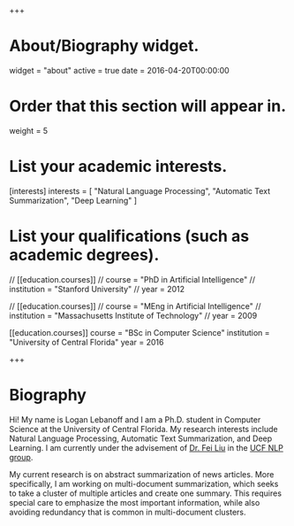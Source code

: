 +++
# About/Biography widget.
widget = "about"
active = true
date = 2016-04-20T00:00:00

# Order that this section will appear in.
weight = 5

# List your academic interests.
[interests]
  interests = [
    "Natural Language Processing",
    "Automatic Text Summarization",
    "Deep Learning"
  ]

# List your qualifications (such as academic degrees).
// [[education.courses]]
//   course = "PhD in Artificial Intelligence"
//   institution = "Stanford University"
//   year = 2012

// [[education.courses]]
//   course = "MEng in Artificial Intelligence"
//   institution = "Massachusetts Institute of Technology"
//   year = 2009

[[education.courses]]
  course = "BSc in Computer Science"
  institution = "University of Central Florida"
  year = 2016
 
+++

# Biography

Hi! My name is Logan Lebanoff and I am a Ph.D. student in Computer Science at the University of Central Florida. My research interests include Natural Language Processing, Automatic Text Summarization, and Deep Learning. I am currently under the advisement of [Dr. Fei Liu](http://www.cs.ucf.edu/~feiliu/) in the [UCF NLP group](http://www.nlp.cs.ucf.edu/).

My current research is on abstract summarization of news articles. More specifically, I am working on multi-document summarization, which seeks to take a cluster of multiple articles and create one summary. This requires special care to emphasize the most important information, while also avoiding redundancy that is common in multi-document clusters.